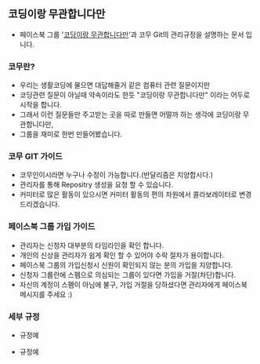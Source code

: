 ## 코딩이랑 무관합니다만

- 페이스북 그룹 '[코딩이랑 무관합니다만](https://www.facebook.com/groups/System.out.Coding/)'과 코무 Git의 관리규정을 설명하는 문서 입니다.



### 코무란?
- 우리는 생활코딩에 물으면 대답해줄거 같은 컴퓨터 관련 질문이지만
- 코딩관련 질문이 아닐때 약속이라도 한듯 "코딩이랑 무관합니다만" 이라는 어두로 시작을 합니다. 
- 그래서 이런 질문들만 주고받는 곳을 따로 만들면 어떨까 하는 생각에 코딩이랑 무관합니다만, 
- 그룹을 재미로 한번 만들어봤습니다.


### 코무 GIT 가이드

- 코무인이시라면 누구나 수정이 가능합니다.(반달리즘은 지양합시다.)
- 관리자를 통해 Repositry 생성을 요청 할 수 있습니다.
- 커미터로 많은 활동이 있으시면 커미터 활동의 편의 차원에서 콜라보레이터로 변경 드리겠습니다.


### 페이스북 그룹 가입 가이드

- 관리자는 신청자 대부분의 타임라인을 확인 합니다.
- 개인의 신상을 관리자가 쉽게 확인 할 수 있어야 수락 절차가 용이합니다.
- 페이스북 그룹의 가입신청시 신원이 확인되지 않는 분의 가입을 지양합니다.
- 신청자 그룹란에 스펨으로 의심되는 그룹이 있다면 가입을 거절(차단)합니다.
- 자신의 계정이 스펨이 아님에 불구, 가입 거절을 당하셨다면 관리자에게 페이스북 메시지를 주세요 :)

### 세부 규정

* 규정예

- 규정예